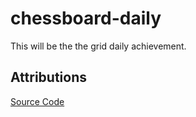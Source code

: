 # chessboard-daily
This will be the the grid daily achievement.
## Attributions
[Source Code](https://stackoverflow.com/questions/67481134/how-to-create-chekerboard-using-nth-childoddeven-with-8x8-grid)